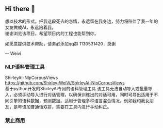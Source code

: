 ## Hi there 👋

  想以技术的形式，把我这段死去的恋情，永远留在我身边，努力将陪伴了我一年的女友做成AI，永远陪着我。<br>
  谢谢浏览该项目，希望项目内的工程也能帮到你。
  
  如愿意提供技术帮助，请务必添加qq群 1130531420，感谢
  
  -- Weivi

### NLP语料管理工具

  ShirleyAi-NlpCorpusViews<br>
  https://github.com/Shirley-WeiVi/ShirleyAi-NlpCorpusViews<br>
  基于python开发的ShirleyAi专用的语料管理工具 该工具无法自动导入或批量导入，必须手动导入进行对话管理，以确保训练出的对话可用，同时可导出适用于不同引擎的语料数据，预测数据。适用于管理多种语言混合情况，例如我和我女朋友，是粤语加普通话双拼，需要在工具内进行手动纠正。


### 禁止商用
